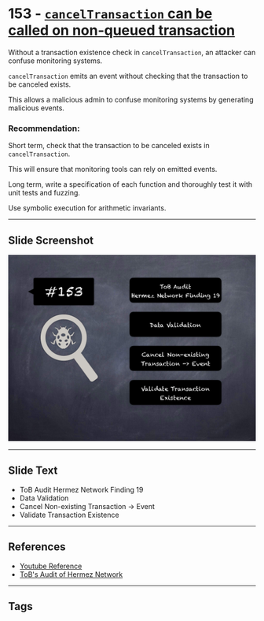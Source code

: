 
# 153 - [`cancelTransaction` can be called on non-queued transaction](./`cancelTransaction`%20can%20be%20called%20on%20non-queued%20transaction.md)

Without a transaction existence check in `cancelTransaction`, an attacker can confuse monitoring systems. 

`cancelTransaction` emits an event without checking that the transaction to be canceled exists. 

This allows a malicious admin to confuse monitoring systems by generating malicious events.

### Recommendation:
Short term, check that the transaction to be canceled exists in `cancelTransaction`. 

This will ensure that monitoring tools can rely on emitted events. 

Long term, write a specification of each function and thoroughly test it with unit tests and fuzzing. 

Use symbolic execution for arithmetic invariants.
___
## Slide Screenshot
![153.png](../../images/8.%20Audit%20Findings%20201/153.png)
___
## Slide Text
- ToB Audit Hermez Network Finding 19
- Data Validation
- Cancel Non-existing Transaction -> Event
- Validate Transaction Existence
___
## References
- [Youtube Reference](https://youtu.be/zAzNDwu23UI?t=779)
- [ToB's Audit of Hermez Network](https://github.com/trailofbits/publications/blob/master/reviews/hermez.pdf)
___
## Tags
